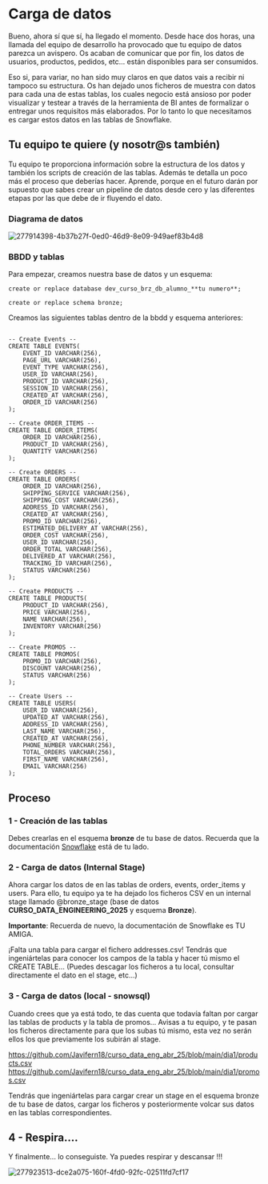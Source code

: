 
# Carga de datos

Bueno, ahora sí que sí, ha llegado el momento. Desde hace dos horas, una llamada del equipo de desarrollo ha provocado que tu equipo de datos parezca un avispero. Os acaban de comunicar que por fin, los datos de usuarios, productos, pedidos, etc... están disponibles para ser consumidos.

Eso si, para variar, no han sido muy claros en que datos vais a recibir ni tampoco su estructura. Os han dejado unos ficheros de muestra con datos para cada una de estas tablas, los cuales negocio está ansioso por poder visualizar y testear a través de la herramienta de BI antes de formalizar o entregar unos requisitos más elaborados. Por lo tanto lo que necesitamos es cargar estos datos en las tablas de Snowflake.

## Tu equipo te quiere (y nosotr@s también)

Tu equipo te proporciona información sobre la estructura de los datos y también los scripts de creación de las tablas. Además te detalla un poco más el proceso que deberías hacer. Aprende, porque en el futuro darán por supuesto que sabes crear un pipeline de datos desde cero y las diferentes etapas por las que debe de ir fluyendo el dato. 

### Diagrama de datos

![277914398-4b37b27f-0ed0-46d9-8e09-949aef83b4d8](https://github.com/user-attachments/assets/ebb4eb3e-f6e5-481a-9a16-8eecdb9c7bfb)


### BBDD y tablas

Para empezar, creamos nuestra base de datos y un esquema:

```
create or replace database dev_curso_brz_db_alumno_**tu numero**;
```
```
create or replace schema bronze;
```

Creamos las siguientes tablas dentro de la bbdd y esquema anteriores: 

```

-- Create Events --
CREATE TABLE EVENTS(
	EVENT_ID VARCHAR(256),
	PAGE_URL VARCHAR(256),
	EVENT_TYPE VARCHAR(256),
	USER_ID VARCHAR(256),
	PRODUCT_ID VARCHAR(256),
	SESSION_ID VARCHAR(256),
	CREATED_AT VARCHAR(256),
	ORDER_ID VARCHAR(256)
);

-- Create ORDER_ITEMS --
CREATE TABLE ORDER_ITEMS(
	ORDER_ID VARCHAR(256),
	PRODUCT_ID VARCHAR(256),
	QUANTITY VARCHAR(256)
);

-- Create ORDERS --
CREATE TABLE ORDERS(
	ORDER_ID VARCHAR(256),
	SHIPPING_SERVICE VARCHAR(256),
	SHIPPING_COST VARCHAR(256),
	ADDRESS_ID VARCHAR(256),
	CREATED_AT VARCHAR(256),
	PROMO_ID VARCHAR(256),
	ESTIMATED_DELIVERY_AT VARCHAR(256),
	ORDER_COST VARCHAR(256),
	USER_ID VARCHAR(256),
	ORDER_TOTAL VARCHAR(256),
	DELIVERED_AT VARCHAR(256),
	TRACKING_ID VARCHAR(256),
	STATUS VARCHAR(256)
);

-- Create PRODUCTS --
CREATE TABLE PRODUCTS(
	PRODUCT_ID VARCHAR(256),
	PRICE VARCHAR(256),
	NAME VARCHAR(256),
	INVENTORY VARCHAR(256)
);

-- Create PROMOS --
CREATE TABLE PROMOS(
	PROMO_ID VARCHAR(256),
	DISCOUNT VARCHAR(256),
	STATUS VARCHAR(256)
);

-- Create Users --
CREATE TABLE USERS(
	USER_ID VARCHAR(256),
	UPDATED_AT VARCHAR(256),
	ADDRESS_ID VARCHAR(256),
	LAST_NAME VARCHAR(256),
	CREATED_AT VARCHAR(256),
	PHONE_NUMBER VARCHAR(256),
	TOTAL_ORDERS VARCHAR(256),
	FIRST_NAME VARCHAR(256),
	EMAIL VARCHAR(256)
);
```

## Proceso

### 1 - Creación de las tablas

Debes crearlas en el esquema **bronze** de tu base de datos. Recuerda que la documentación [Snowflake](https://docs.snowflake.com/) está de tu lado. 

### 2 - Carga de datos (Internal Stage)

Ahora cargar los datos de en las tablas de orders, events, order_items y users. Para ello, tu equipo ya te ha dejado los ficheros CSV en un internal stage llamado @bronze_stage (base de datos **CURSO_DATA_ENGINEERING_2025** y esquema **Bronze**).

**Importante**: Recuerda de nuevo, la documentación de Snowflake es TU AMIGA.

¡Falta una tabla para cargar el fichero addresses.csv! Tendrás que ingeniártelas para conocer los campos de la tabla y hacer tú mismo el CREATE TABLE... (Puedes descagar los ficheros a tu local, consultar directamente el dato en el stage, etc...)

### 3 - Carga de datos (local - snowsql)

Cuando crees que ya está todo, te das cuenta que todavía faltan por cargar las tablas de products y la tabla de promos... Avisas a tu equipo, y te pasan los ficheros directamente para que los subas tú mismo, esta vez no serán ellos los que previamente los subirán al stage. 

https://github.com/Javifern18/curso_data_eng_abr_25/blob/main/dia1/products.csv
https://github.com/Javifern18/curso_data_eng_abr_25/blob/main/dia1/promos.csv

Tendrás que ingeniártelas para cargar crear un stage en el esquema bronze de tu base de datos, cargar los ficheros y posteriormente volcar sus datos en las tablas correspondientes.

## 4 - Respira....

Y finalmente... lo conseguiste. Ya puedes respirar y descansar !!!

![277923513-dce2a075-160f-4fd0-92fc-02511fd7cf17](https://github.com/user-attachments/assets/6e323dc5-f84f-4aba-867c-b858a2a93943)




